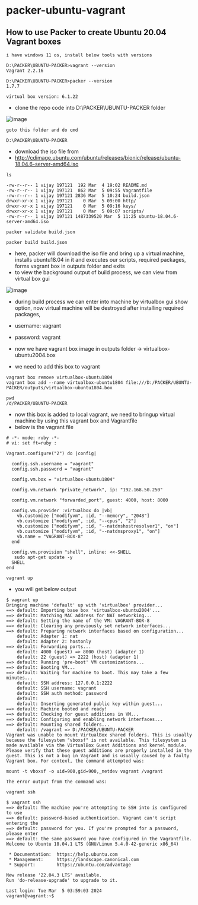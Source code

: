 # packer-ubuntu-vagrant

## How to use Packer to create Ubuntu 20.04 Vagrant boxes

```
i have windows 11 os, install below tools with versions

D:\PACKER\UBUNTU-PACKER>vagrant --version
Vagrant 2.2.16

D:\PACKER\UBUNTU-PACKER>packer --version
1.7.7

virtual box version: 6.1.22
```

- clone the repo code into D:\PACKER\UBUNTU-PACKER folder

![image](https://github.com/vijay2181/packer-ubuntu-vagrant/assets/66196388/9c4068cc-ccb3-4397-a4ca-56d4713aadd4)


```
goto this folder and do cmd

D:\PACKER\UBUNTU-PACKER

```
- download the iso file from
- http://cdimage.ubuntu.com/ubuntu/releases/bionic/release/ubuntu-18.04.6-server-amd64.iso
```
ls

-rw-r--r-- 1 vijay 197121  192 Mar  4 19:02 README.md
-rw-r--r-- 1 vijay 197121  862 Mar  5 09:55 Vagrantfile
-rw-r--r-- 1 vijay 197121 2836 Mar  5 10:24 build.json
drwxr-xr-x 1 vijay 197121    0 Mar  5 09:00 http/
drwxr-xr-x 1 vijay 197121    0 Mar  5 09:16 keys/
drwxr-xr-x 1 vijay 197121    0 Mar  5 09:07 scripts/
-rw-r--r-- 1 vijay 197121 1487339520 Mar  5 11:25 ubuntu-18.04.6-server-amd64.iso
```

```
packer validate build.json
```

```
packer build build.json
```

- here, packer will download the iso file and bring up a virtual machine, installs ubuntu18.04 in it and executes our scripts, required packages, forms vagrant box in outputs folder and exits
- to view the background output of build process, we can view from virtual box gui

![image](https://github.com/vijay2181/packer-ubuntu-vagrant-18.04/assets/66196388/c0876d54-a9bb-494b-88c4-d0a4d73f1db4)

- during build process we can enter into machine by virtualbox gui show option, now virtual machine will be destroyed after installing required packages, 
- username: vagrant
- password: vagrant

- now we have vagrant box image in outputs folder -> virtualbox-ubuntu2004.box
- we need to add this box to vagrant

```
vagrant box remove virtualbox-ubuntu1804
vagrant box add --name virtualbox-ubuntu1804 file:///D:/PACKER/UBUNTU-PACKER/outputs/virtualbox-ubuntu1804.box

pwd
/d/PACKER/UBUNTU-PACKER
```

- now this box is added to local vagrant, we need to bringup virtual machine by using this vagrant box and Vagrantfile
- below is the vagrant file

  
```
# -*- mode: ruby -*-
# vi: set ft=ruby :

Vagrant.configure("2") do |config|

  config.ssh.username = "vagrant"
  config.ssh.password = "vagrant"

  config.vm.box = "virtualbox-ubuntu1804"

  config.vm.network "private_network", ip: "192.168.50.250"

  config.vm.network "forwarded_port", guest: 4000, host: 8000

  config.vm.provider :virtualbox do |vb|
    vb.customize ["modifyvm", :id, "--memory", "2048"]
    vb.customize ["modifyvm", :id, "--cpus", "2"]
    vb.customize ["modifyvm", :id, "--natdnshostresolver1", "on"]
    vb.customize ["modifyvm", :id, "--natdnsproxy1", "on"]
    vb.name = "VAGRANT-BOX-8"
  end

  config.vm.provision "shell", inline: <<-SHELL
   sudo apt-get update -y
  SHELL
end
```

```
vagrant up
```

- you will get below output

```
$ vagrant up
Bringing machine 'default' up with 'virtualbox' provider...
==> default: Importing base box 'virtualbox-ubuntu2004'...
==> default: Matching MAC address for NAT networking...
==> default: Setting the name of the VM: VAGRANT-BOX-8
==> default: Clearing any previously set network interfaces...
==> default: Preparing network interfaces based on configuration...
    default: Adapter 1: nat
    default: Adapter 2: hostonly
==> default: Forwarding ports...
    default: 4000 (guest) => 8000 (host) (adapter 1)
    default: 22 (guest) => 2222 (host) (adapter 1)
==> default: Running 'pre-boot' VM customizations...
==> default: Booting VM...
==> default: Waiting for machine to boot. This may take a few minutes...
    default: SSH address: 127.0.0.1:2222
    default: SSH username: vagrant
    default: SSH auth method: password
    default:
    default: Inserting generated public key within guest...
==> default: Machine booted and ready!
==> default: Checking for guest additions in VM...
==> default: Configuring and enabling network interfaces...
==> default: Mounting shared folders...
    default: /vagrant => D:/PACKER/UBUNTU-PACKER
Vagrant was unable to mount VirtualBox shared folders. This is usually
because the filesystem "vboxsf" is not available. This filesystem is
made available via the VirtualBox Guest Additions and kernel module.
Please verify that these guest additions are properly installed in the
guest. This is not a bug in Vagrant and is usually caused by a faulty
Vagrant box. For context, the command attempted was:

mount -t vboxsf -o uid=900,gid=900,_netdev vagrant /vagrant

The error output from the command was:
```

```
vagrant ssh
```

```
$ vagrant ssh
==> default: The machine you're attempting to SSH into is configured to use
==> default: password-based authentication. Vagrant can't script entering the
==> default: password for you. If you're prompted for a password, please enter
==> default: the same password you have configured in the Vagrantfile.
Welcome to Ubuntu 18.04.1 LTS (GNU/Linux 5.4.0-42-generic x86_64)

 * Documentation:  https://help.ubuntu.com
 * Management:     https://landscape.canonical.com
 * Support:        https://ubuntu.com/advantage

New release '22.04.3 LTS' available.
Run 'do-release-upgrade' to upgrade to it.

Last login: Tue Mar  5 03:59:03 2024
vagrant@vagrant:~$ 
```
